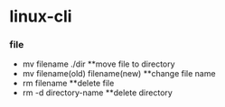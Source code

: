 # linux-cli

### file 
- mv filename ./dir **move file to directory
- mv filename(old) filename(new) **change file name
- rm filename **delete file
- rm -d directory-name **delete directory
